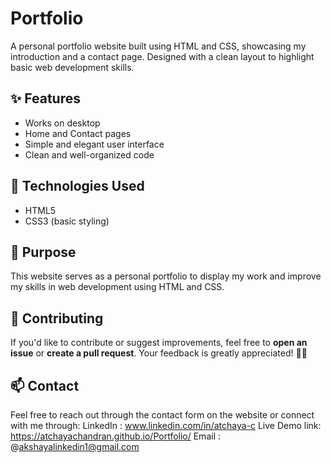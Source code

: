 # Portfolio
A personal portfolio website built using HTML and CSS, showcasing my introduction and a contact page. Designed with a clean layout to highlight basic web development skills.

## ✨ Features

* Works on desktop
* Home and Contact pages
* Simple and elegant user interface
* Clean and well-organized code

## 🔧 Technologies Used

* HTML5
* CSS3 (basic styling)

## 📌 Purpose

This website serves as a personal portfolio to display my work and improve my skills in web development using HTML and CSS.

## 🤝 Contributing

If you'd like to contribute or suggest improvements, feel free to **open an issue** or **create a pull request**.
Your feedback is greatly appreciated! 🫰🏻

## 📫 Contact

Feel free to reach out through the contact form on the website or connect with me through:
LinkedIn : www.linkedin.com/in/atchaya-c
Live Demo link: https://atchayachandran.github.io/Portfolio/ 
Email : @akshayalinkedin1@gmail.com
